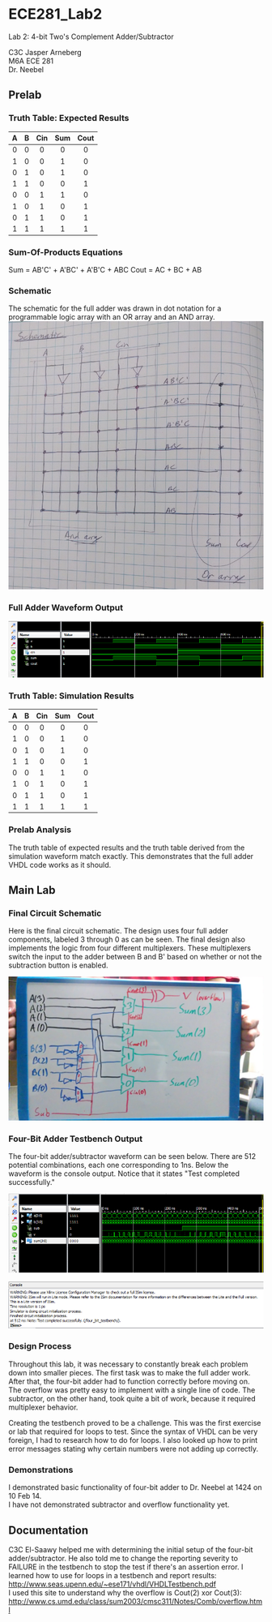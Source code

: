 ECE281_Lab2
===========

Lab 2: 4-bit Two's Complement Adder/Subtractor

C3C Jasper Arneberg  
M6A ECE 281  
Dr. Neebel  

## Prelab
### Truth Table: Expected Results

| A | B | Cin | Sum | Cout | 
| :--: | :--: | :--: | :--: | :--: |
| 0 | 0 | 0 | 0 | 0 | 
| 1 | 0 | 0 | 1 | 0 | 
| 0 | 1 | 0 | 1 | 0 | 
| 1 | 1 | 0 | 0 | 1 | 
| 0 | 0 | 1 | 1 | 0 | 
| 1 | 0 | 1 | 0 | 1 | 
| 0 | 1 | 1 | 0 | 1 | 
| 1 | 1 | 1 | 1 | 1 | 

### Sum-Of-Products Equations
Sum = AB'C' + A'BC' + A'B'C + ABC
Cout = AC + BC + AB

### Schematic
The schematic for the full adder was drawn in dot notation for a programmable logic array with an OR array and an AND array.
![alt text](https://github.com/JasperArneberg/ECE281_Lab2/blob/master/schematic.png?raw=true "Full Adder Schematic")

### Full Adder Waveform Output
![alt text](https://github.com/JasperArneberg/ECE281_Lab2/blob/master/full_adder_waveform.png?raw=true "Full Adder Waveform Screenshot")

### Truth Table: Simulation Results

| A | B | Cin | Sum | Cout | 
| :--: | :--: | :--: | :--: | :--: |
| 0 | 0 | 0 | 0 | 0 | 
| 1 | 0 | 0 | 1 | 0 | 
| 0 | 1 | 0 | 1 | 0 | 
| 1 | 1 | 0 | 0 | 1 | 
| 0 | 0 | 1 | 1 | 0 | 
| 1 | 0 | 1 | 0 | 1 | 
| 0 | 1 | 1 | 0 | 1 | 
| 1 | 1 | 1 | 1 | 1 | 

### Prelab Analysis

The truth table of expected results and the truth table derived from the simulation waveform match exactly. This demonstrates that the full adder VHDL code works as it should.

## Main Lab

### Final Circuit Schematic
Here is the final circuit schematic. The design uses four full adder components, labeled 3 through 0 as can be seen. The final design also implements the logic from four different multiplexers. These multiplexers switch the input to the adder between B and B' based on whether or not the subtraction button is enabled.

![alt text](https://github.com/JasperArneberg/ECE281_Lab2/blob/master/final_schematic.jpg?raw=true "Final Circuit Schematic")

### Four-Bit Adder Testbench Output
The four-bit adder/subtractor waveform can be seen below. There are 512 potential combinations, each one corresponding to 1ns. Below the waveform is the console output. Notice that it states "Test completed successfully."

![alt text](https://github.com/JasperArneberg/ECE281_Lab2/blob/master/four_bit_waveform.png?raw=true "Waveform Output")

![alt text](https://github.com/JasperArneberg/ECE281_Lab2/blob/master/console_output.png?raw=true "Console Output")


### Design Process
Throughout this lab, it was necessary to constantly break each problem down into smaller pieces. The first task was to make the full adder work. After that, the four-bit adder had to function correctly before moving on. The overflow was pretty easy to implement with a single line of code. The subtractor, on the other hand, took quite a bit of work, because it required multiplexer behavior.

Creating the testbench proved to be a challenge. This was the first exercise or lab that required for loops to test. Since the syntax of VHDL can be very foreign, I had to research how to do for loops. I also looked up how to print error messages stating why certain numbers were not adding up correctly.

### Demonstrations
I demonstrated basic functionality of four-bit adder to Dr. Neebel at 1424 on 10 Feb 14.  
I have not demonstrated subtractor and overflow functionality yet.

## Documentation
C3C El-Saawy helped me with determining the initial setup of the four-bit adder/subtractor. He also told me to change the reporting severity to FAILURE in the testbench to stop the test if there's an assertion error. 
I learned how to use for loops in a testbench and report results:
http://www.seas.upenn.edu/~ese171/vhdl/VHDLTestbench.pdf  
I used this site to understand why the overflow is Cout(2) xor Cout(3):
http://www.cs.umd.edu/class/sum2003/cmsc311/Notes/Comb/overflow.html
